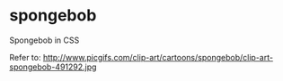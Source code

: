 spongebob
=========

Spongebob in CSS

Refer to:
http://www.picgifs.com/clip-art/cartoons/spongebob/clip-art-spongebob-491292.jpg
